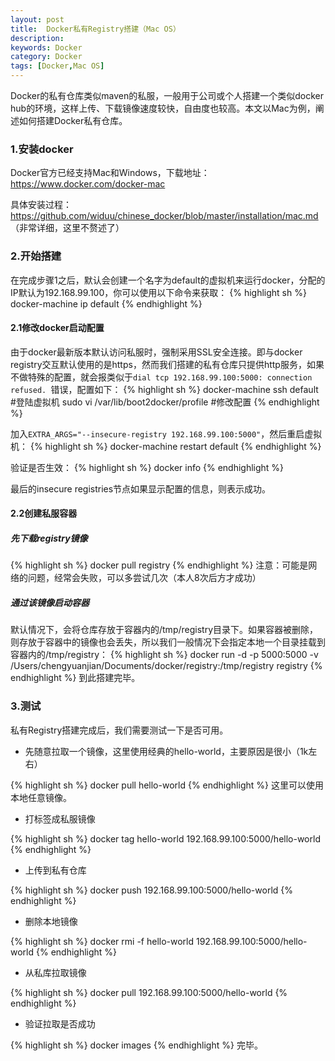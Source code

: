 ```yaml
---
layout: post
title:  Docker私有Registry搭建（Mac OS）
description: 
keywords: Docker
category: Docker
tags: [Docker,Mac OS]
---
```


Docker的私有仓库类似maven的私服，一般用于公司或个人搭建一个类似docker hub的环境，这样上传、下载镜像速度较快，自由度也较高。本文以Mac为例，阐述如何搭建Docker私有仓库。


### 1.安装docker

Docker官方已经支持Mac和Windows，下载地址：https://www.docker.com/docker-mac

具体安装过程：https://github.com/widuu/chinese_docker/blob/master/installation/mac.md （非常详细，这里不赘述了）

<!-- more -->

### 2.开始搭建

在完成步骤1之后，默认会创建一个名字为default的虚拟机来运行docker，分配的IP默认为192.168.99.100，你可以使用以下命令来获取：
{% highlight sh %}
docker-machine ip default
{% endhighlight %}

#### 2.1修改docker启动配置

由于docker最新版本默认访问私服时，强制采用SSL安全连接。即与docker registry交互默认使用的是https，然而我们搭建的私有仓库只提供http服务，如果不做特殊的配置，就会报类似于`dial tcp 192.168.99.100:5000: connection refused. `错误，配置如下：
{% highlight sh %}
docker-machine ssh default #登陆虚拟机
sudo vi /var/lib/boot2docker/profile #修改配置
{% endhighlight %}

加入`EXTRA_ARGS="--insecure-registry 192.168.99.100:5000"`，然后重启虚拟机：
{% highlight sh %}
docker-machine restart default
{% endhighlight %}

验证是否生效：
{% highlight sh %}
docker info
{% endhighlight %}

最后的insecure registries节点如果显示配置的信息，则表示成功。

#### 2.2创建私服容器

##### 先下载registry镜像

{% highlight sh %}
docker pull registry 
{% endhighlight %}
注意：可能是网络的问题，经常会失败，可以多尝试几次（本人8次后方才成功）

##### 通过该镜像启动容器

默认情况下，会将仓库存放于容器内的/tmp/registry目录下。如果容器被删除，则存放于容器中的镜像也会丢失，所以我们一般情况下会指定本地一个目录挂载到容器内的/tmp/registry：
{% highlight sh %}
docker run -d -p 5000:5000 -v /Users/chengyuanjian/Documents/docker/registry:/tmp/registry registry
{% endhighlight %}
到此搭建完毕。

### 3.测试

私有Registry搭建完成后，我们需要测试一下是否可用。

* 先随意拉取一个镜像，这里使用经典的hello-world，主要原因是很小（1k左右）

{% highlight sh %}
docker pull hello-world
{% endhighlight %}
这里可以使用本地任意镜像。

* 打标签成私服镜像

{% highlight sh %}
docker tag hello-world 192.168.99.100:5000/hello-world
{% endhighlight %}

* 上传到私有仓库

{% highlight sh %}
docker push 192.168.99.100:5000/hello-world
{% endhighlight %}

* 删除本地镜像

{% highlight sh %}
docker rmi -f hello-world 192.168.99.100:5000/hello-world
{% endhighlight %}

* 从私库拉取镜像

{% highlight sh %}
docker pull 192.168.99.100:5000/hello-world
{% endhighlight %}

* 验证拉取是否成功

{% highlight sh %}
docker images
{% endhighlight %}
完毕。

